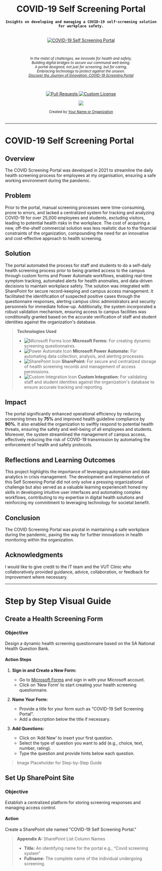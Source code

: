 <div align="center">
  <h1>COVID-19 Self Screening Portal</h1>
</div>

<div align="center">
  <b><code>Insights on developing and managing a COVID-19 self-screening solution for workplace safety.</code></b>
</div>

<br>

<p align="center">
  <!-- COVID-19 Self Screening Portal Image -->
  <a href="LINK_TO_MORE_INFO">
    <img src="PLACEHOLDER_FOR_COVID_PORTAL_IMAGE.png" alt="COVID-19 Self Screening Portal">
  </a>
</p>

<br>

<p align="center">
  <sup>
    <i>
      In the midst of challenges, we innovate for health and safety,<br>
      Building digital bridges to secure our communal well-being.<br>
      A portal designed, not just for screening, but for caring,<br>
      Embracing technology to protect against the unseen.<br>
      <a href="LINK_TO_PROJECT_STORY_OR_REFERENCE">Discover the Journey of Innovation: COVID-19 Screening Portal</a>
    </i>
  </sup>
</p>

<br>

<p align="center">
  <a href="LINK_TO_CONTRIBUTE">
    <img src="https://img.shields.io/badge/PRs-welcome-brightgreen.svg?longCache=true" alt="Pull Requests">
  </a>
  <a href="LINK_TO_LICENSE">
    <img src="https://img.shields.io/badge/License-CUSTOM-lightgrey.svg?longCache=true" alt="Custom License">
  </a>
</p>

<p align="center">
  <!-- Social Media or Contact Links, if any -->
  <a href="YOUR_SOCIAL_MEDIA_OR_CONTACT_LINK" target="_blank">
    <img src="https://img.shields.io/twitter/follow/YOUR_SOCIAL_MEDIA_HANDLE.svg?logo=twitter">
  </a>
</p>

<div align="center">
  <sub>Created by
  <a href="LINK_TO_CREATOR_PROFILE">Your Name or Organization</a>
</div>

<br>

****







# COVID-19 Self Screening Portal

## Overview

The COVID Screening Portal was developed in 2021 to streamline the daily health screening process for employees at my organisation, ensuring a safe working environment during the pandemic.

## Problem

Prior to the portal, manual screening processes were time-consuming, prone to errors, and lacked a centralized system for tracking and analyzing COVID-19 for over 25,000 employees and students, excluding visitors, leading to potential health risks in the workplace. The cost of acquiring a new, off-the-shelf commercial solution was less realistic due to the financial constraints of the organization, compounding the need for an innovative and cost-effective approach to health screening.

## Solution

The portal automated the process for staff and students to do a self-daily health screening process prior to being granted access to the campus through custom forms and Power Automate workflows, enabling real-time symptom tracking, automated alerts for health anomalies, and data-driven decisions to maintain workplace safety. The solution was integrated with SharePoint for secure record-keeping and campus access management. It facilitated the identification of suspected positive cases through the questionnaire responses, alerting campus clinic administrators and security personnels for immediate follow-up. Additionally, the system incorporated a robust validation mechanism, ensuring access to campus facilities was conditionally granted based on the accurate verification of staff and student identities against the organization's database.

> **Technologies Used**
>
> - ![Microsoft Forms Icon](link_to_forms_icon.png) **Microsoft Forms:** For creating dynamic screening questionnaires.
> - ![Power Automate Icon](link_to_power_automate_icon.png) **Microsoft Power Automate:** For automating data collection, analysis, and alerting processes.
> - ![SharePoint Icon](link_to_sharepoint_icon.png) **SharePoint:** For secure and centralized storage of health screening records and management of access permissions.
> - ![Custom Integration Icon](link_to_custom_integration_icon.png) **Custom Integration:** For validating staff and student identities against the organization's database to ensure accurate tracking and reporting.

## Impact

The portal significantly enhanced operational efficiency by reducing screening times by **75%** and improved health guideline compliance by **90%**. It also enabled the organization to swiftly respond to potential health threats, ensuring the safety and well-being of all employees and students. Moreover, the system streamlined the management of campus access, effectively reducing the risk of COVID-19 transmission by automating the enforcement of health and safety protocols.

## Reflections and Learning Outcomes

This project highlights the importance of leveraging automation and data analytics in crisis management. The development and implementation of this Self Screening Portal did not only solve a pressing organizational challenge but also served as a valuable learning experienceIt honed my skills in developing intuitive user interfaces and automating complex workflows, contributing to my expertise in digital health solutions and reinforcing my commitment to leveraging technology for societal benefit.

## Conclusion

The COVID Screening Portal was pivotal in maintaining a safe workplace during the pandemic, paving the way for further innovations in health monitoring within the organization.

## Acknowledgments

I would like to give credit to the IT team and the VUT Clinic who collaboratively provided guidance, advice, collaboration, or feedback for improvement where necessary.

---

# Step by Step Visual Guide

## Create a Health Screening Form

### Objective

Design a dynamic health screening questionnaire based on the SA National Health Question Bank.

#### Action Steps

1. **Sign in and Create a New Form:**
    - Go to [Microsoft Forms](https://forms.microsoft.com) and sign in with your Microsoft account.
    - Click on ‘New Form’ to start creating your health screening questionnaire.

2. **Name Your Form:**
    - Provide a title for your form such as "COVID-19 Self Screening Portal".
    - Add a description below the title if necessary.

3. **Add Questions:**
    - Click on ‘Add New’ to insert your first question.
    - Select the type of question you want to add (e.g., choice, text, number, rating).
    - Type the question and provide hints below each question.

> Image Placeholder for Step-by-Step Guide

## Set Up SharePoint Site

### Objective

Establish a centralized platform for storing screening responses and managing access control.

#### Action

Create a SharePoint site named "COVID-19 Self Screening Portal."

> **Appendix A:** SharePoint List Column Names
> - **Title:** An identifying name for the portal e.g., “Covid screening system”
> - **Fullname:** The complete name of the individual undergoing screening.

